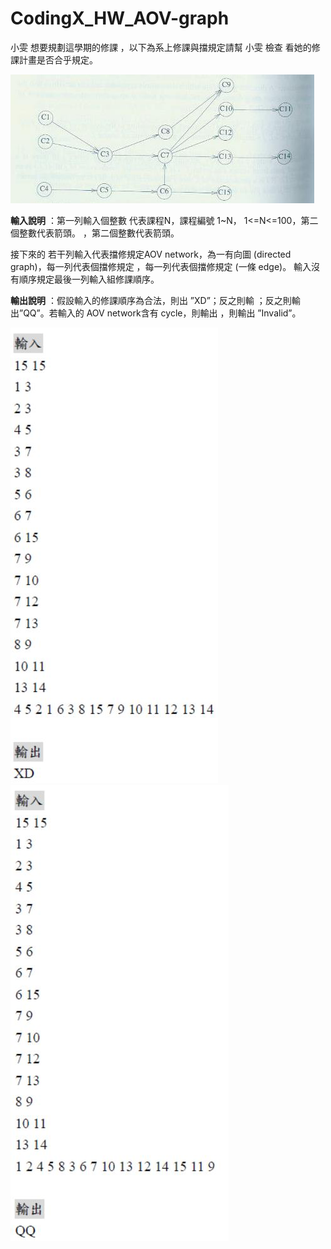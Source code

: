 # CodingX_HW_AOV-graph

小雯 想要規劃這學期的修課 ，以下為系上修課與擋規定請幫 小雯 檢查 看她的修課計畫是否合乎規定。

![image](https://github.com/Star530123/CodingX_HW_AOV-graph/blob/master/DS_final.bmp)

**輸入說明** ：第一列輸入個整數 代表課程N，課程編號 1~N， 1<=N<=100，第二個整數代表箭頭。 ，第二個整數代表箭頭。

接下來的 若干列輸入代表擋修規定AOV network，為一有向圖 (directed graph)，每一列代表個擋修規定 ，每一列代表個擋修規定 (一條 edge)。
輸入沒有順序規定最後一列輸入組修課順序。

**輸出說明** ：假設輸入的修課順序為合法，則出 ”XD”；反之則輸 ；反之則輸 出”QQ”。若輸入的 AOV network含有 cycle，則輸出 ，則輸出 ”Invalid”。

![image](https://github.com/Star530123/CodingX_HW_AOV-graph/blob/master/%E8%BC%B8%E5%85%A51.JPG)             ![image](https://github.com/Star530123/CodingX_HW_AOV-graph/blob/master/%E8%BC%B8%E5%85%A52.JPG) 
